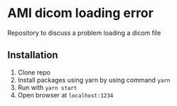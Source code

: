 # AMI dicom loading error

Repository to discuss a problem loading a dicom file

## Installation
1. Clone repo
2. Install packages using yarn by using command ```yarn```
3. Run with ```yarn start```
4. Open browser at ```localhost:1234```
